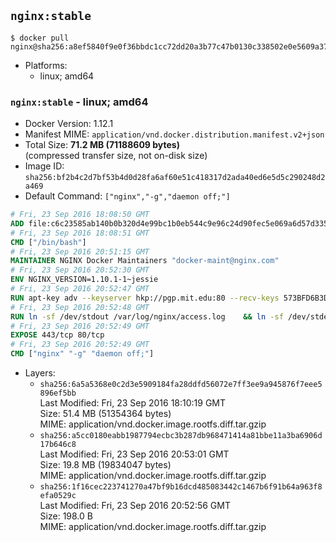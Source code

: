 ## `nginx:stable`

```console
$ docker pull nginx@sha256:a8ef5840f9e0f36bbdc1cc72dd20a3b77c47b0130c338502e0e5609a37cfb71a
```

-	Platforms:
	-	linux; amd64

### `nginx:stable` - linux; amd64

-	Docker Version: 1.12.1
-	Manifest MIME: `application/vnd.docker.distribution.manifest.v2+json`
-	Total Size: **71.2 MB (71188609 bytes)**  
	(compressed transfer size, not on-disk size)
-	Image ID: `sha256:bf2b4c2d7bf53b4d0d28fa6af60e51c418317d2ada40ed6e5d5c290248d2a469`
-	Default Command: `["nginx","-g","daemon off;"]`

```dockerfile
# Fri, 23 Sep 2016 18:08:50 GMT
ADD file:c6c23585ab140b0b320d4e99bc1b0eb544c9e96c24d90fec5e069a6d57d335ca in / 
# Fri, 23 Sep 2016 18:08:51 GMT
CMD ["/bin/bash"]
# Fri, 23 Sep 2016 20:51:15 GMT
MAINTAINER NGINX Docker Maintainers "docker-maint@nginx.com"
# Fri, 23 Sep 2016 20:52:30 GMT
ENV NGINX_VERSION=1.10.1-1~jessie
# Fri, 23 Sep 2016 20:52:47 GMT
RUN apt-key adv --keyserver hkp://pgp.mit.edu:80 --recv-keys 573BFD6B3D8FBC641079A6ABABF5BD827BD9BF62 	&& echo "deb http://nginx.org/packages/debian/ jessie nginx" >> /etc/apt/sources.list 	&& apt-get update 	&& apt-get install --no-install-recommends --no-install-suggests -y 						ca-certificates 						nginx=${NGINX_VERSION} 						nginx-module-xslt 						nginx-module-geoip 						nginx-module-image-filter 						nginx-module-perl 						nginx-module-njs 						gettext-base 	&& rm -rf /var/lib/apt/lists/*
# Fri, 23 Sep 2016 20:52:48 GMT
RUN ln -sf /dev/stdout /var/log/nginx/access.log 	&& ln -sf /dev/stderr /var/log/nginx/error.log
# Fri, 23 Sep 2016 20:52:49 GMT
EXPOSE 443/tcp 80/tcp
# Fri, 23 Sep 2016 20:52:49 GMT
CMD ["nginx" "-g" "daemon off;"]
```

-	Layers:
	-	`sha256:6a5a5368e0c2d3e5909184fa28ddfd56072e7ff3ee9a945876f7eee5896ef5bb`  
		Last Modified: Fri, 23 Sep 2016 18:10:19 GMT  
		Size: 51.4 MB (51354364 bytes)  
		MIME: application/vnd.docker.image.rootfs.diff.tar.gzip
	-	`sha256:a5cc0180eabb1987794ecbc3b287db968471414a81bbe11a3ba6906d17b646c8`  
		Last Modified: Fri, 23 Sep 2016 20:53:01 GMT  
		Size: 19.8 MB (19834047 bytes)  
		MIME: application/vnd.docker.image.rootfs.diff.tar.gzip
	-	`sha256:1f16cec223741270a47bf9b16dcd485083442c1467b6f91b64a963f8efa0529c`  
		Last Modified: Fri, 23 Sep 2016 20:52:56 GMT  
		Size: 198.0 B  
		MIME: application/vnd.docker.image.rootfs.diff.tar.gzip
